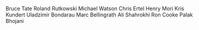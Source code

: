 Bruce Tate
Roland Rutkowski
Michael Watson
Chris Ertel
Henry Mori
Kris Kundert
Uladzimir Bondarau
Marc Bellingrath
Ali Shahrokhi
Ron Cooke
Palak Bhojani
